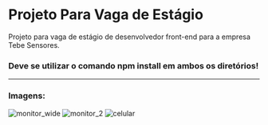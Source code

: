 # Projeto Para Vaga de Estágio
Projeto para vaga de estágio de desenvolvedor front-end para a empresa Tebe Sensores.

### Deve se utilizar o comando npm install em ambos os diretórios!
___
### Imagens:
![monitor_wide](https://user-images.githubusercontent.com/49932975/154849759-ca78eb65-8732-43e2-9b04-66c97c387e79.png)
![monitor_2](https://user-images.githubusercontent.com/49932975/154849767-70ededa6-2462-4ec7-a142-7631140d2704.png)
![celular](https://user-images.githubusercontent.com/49932975/154849769-4b586d46-2814-4c35-835f-735707886f22.png)
